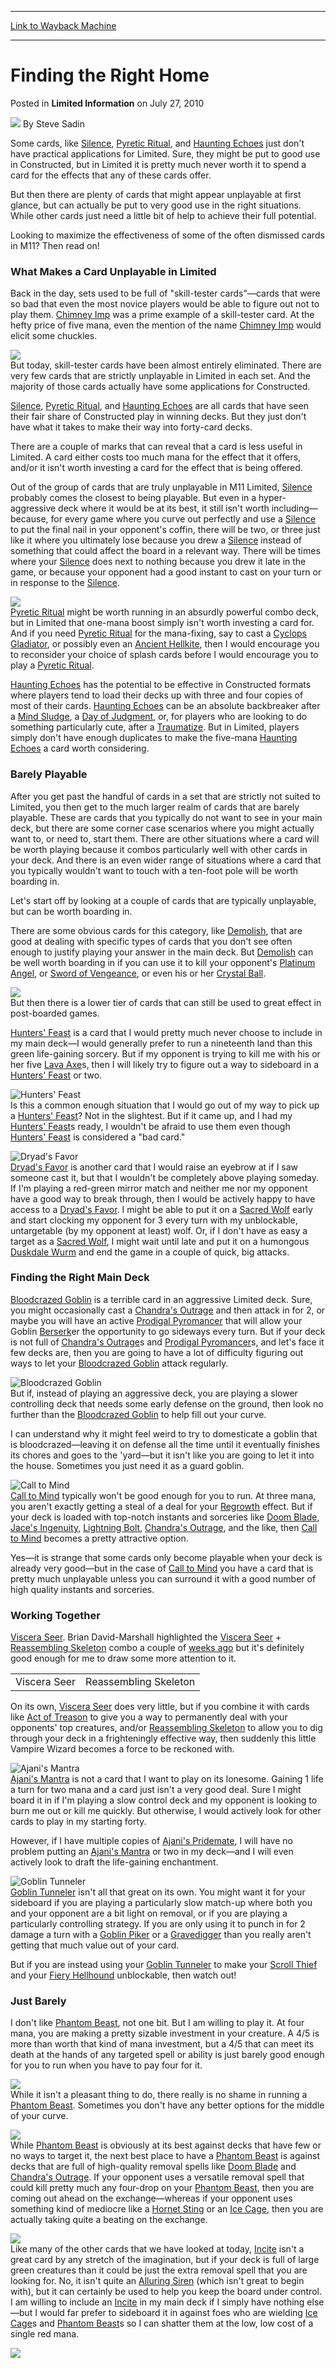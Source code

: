 
---
[Link to Wayback Machine](https://web.archive.org/web/20211027084820/https://magic.wizards.com/en/articles/archive/limited-information/finding-right-home-2010-07-27)

[_metadata_:author]:- "Steve Sadin"
[_metadata_:description]:- "Some cards, like Silence, Pyretic Ritual, and Haunting Echoes just don't have practical applications for Limited. Sure, they might be put to good use in Constructed, but in Limited it is pretty much never worth it to spend a card for the effects that any of these cards offer. But then there are plenty of cards that might appear unplayable at first glance, but can actually be"
[_metadata_:generator]:- "Drupal 7 (http://drupal.org)"
[_metadata_:node]:- "648421"
[_metadata_:publish_date]:- "2010-07-27"
[_metadata_:source]:- "div-main-content"
[_metadata_:title]:- "Finding the Right Home"
[_metadata_:wayback_capture_timestamp]:- "2021-10-27 08:48:20"
[_metadata_:wayback_raw_url]:- "https://web.archive.org/web/20211027084820id_/https://magic.wizards.com/en/articles/archive/limited-information/finding-right-home-2010-07-27"
[_metadata_:wayback_url]:- "https://magic.wizards.com/en/articles/archive/limited-information/finding-right-home-2010-07-27"
---


Finding the Right Home
======================



 Posted in **Limited Information**
 on July 27, 2010 






![](https://media.magic.wizards.com/styles/auth_small/public/images/person/authorpic_SteveSadin.jpg)
By Steve Sadin











Some cards, like [Silence](https://gatherer.wizards.com/Pages/Card/Details.aspx?name=Silence), [Pyretic Ritual](https://gatherer.wizards.com/Pages/Card/Details.aspx?name=Pyretic+Ritual), and [Haunting Echoes](https://gatherer.wizards.com/Pages/Card/Details.aspx?name=Haunting+Echoes) just don't have practical applications for Limited. Sure, they might be put to good use in Constructed, but in Limited it is pretty much never worth it to spend a card for the effects that any of these cards offer. 

But then there are plenty of cards that might appear unplayable at first glance, but can actually be put to very good use in the right situations. While other cards just need a little bit of help to achieve their full potential.

Looking to maximize the effectiveness of some of the often dismissed cards in M11? Then read on!

### What Makes a Card Unplayable in Limited

Back in the day, sets used to be full of "skill-tester cards"—cards that were so bad that even the most novice players would be able to figure out not to play them. [Chimney Imp](https://gatherer.wizards.com/Pages/Card/Details.aspx?name=Chimney+Imp) was a prime example of a skill-tester card. At the hefty price of five mana, even the mention of the name [Chimney Imp](https://gatherer.wizards.com/Pages/Card/Details.aspx?name=Chimney+Imp) would elicit some chuckles.

![](https://media.magic.wizards.com/image_legacy_migration/images/magic/daily/li/li101_imp.jpg)  
But today, skill-tester cards have been almost entirely eliminated. There are very few cards that are strictly unplayable in Limited in each set. And the majority of those cards actually have some applications for Constructed.

[Silence](https://gatherer.wizards.com/Pages/Card/Details.aspx?name=Silence), [Pyretic Ritual](https://gatherer.wizards.com/Pages/Card/Details.aspx?name=Pyretic+Ritual), and [Haunting Echoes](https://gatherer.wizards.com/Pages/Card/Details.aspx?name=Haunting+Echoes) are all cards that have seen their fair share of Constructed play in winning decks. But they just don't have what it takes to make their way into forty-card decks.

There are a couple of marks that can reveal that a card is less useful in Limited. A card either costs too much mana for the effect that it offers, and/or it isn't worth investing a card for the effect that is being offered.

Out of the group of cards that are truly unplayable in M11 Limited, [Silence](https://gatherer.wizards.com/Pages/Card/Details.aspx?name=Silence) probably comes the closest to being playable. But even in a hyper-aggressive deck where it would be at its best, it still isn't worth including—because, for every game where you curve out perfectly and use a [Silence](https://gatherer.wizards.com/Pages/Card/Details.aspx?name=Silence) to put the final nail in your opponent's coffin, there will be two, or three just like it where you ultimately lose because you drew a [Silence](https://gatherer.wizards.com/Pages/Card/Details.aspx?name=Silence) instead of something that could affect the board in a relevant way. There will be times where your [Silence](https://gatherer.wizards.com/Pages/Card/Details.aspx?name=Silence) does next to nothing because you drew it late in the game, or because your opponent had a good instant to cast on your turn or in response to the [Silence](https://gatherer.wizards.com/Pages/Card/Details.aspx?name=Silence).

![](https://media.magic.wizards.com/image_legacy_migration/images/magic/daily/li/li101_3Cards1.jpg)  
[Pyretic Ritual](https://gatherer.wizards.com/Pages/Card/Details.aspx?name=Pyretic+Ritual) might be worth running in an absurdly powerful combo deck, but in Limited that one-mana boost simply isn't worth investing a card for. And if you need [Pyretic Ritual](https://gatherer.wizards.com/Pages/Card/Details.aspx?name=Pyretic+Ritual) for the mana-fixing, say to cast a [Cyclops Gladiator](https://gatherer.wizards.com/Pages/Card/Details.aspx?name=Cyclops+Gladiator), or possibly even an [Ancient Hellkite](https://gatherer.wizards.com/Pages/Card/Details.aspx?name=Ancient+Hellkite), then I would encourage you to reconsider your choice of splash cards before I would encourage you to play a [Pyretic Ritual](https://gatherer.wizards.com/Pages/Card/Details.aspx?name=Pyretic+Ritual).

[Haunting Echoes](https://gatherer.wizards.com/Pages/Card/Details.aspx?name=Haunting+Echoes) has the potential to be effective in Constructed formats where players tend to load their decks up with three and four copies of most of their cards. [Haunting Echoes](https://gatherer.wizards.com/Pages/Card/Details.aspx?name=Haunting+Echoes) can be an absolute backbreaker after a [Mind Sludge](https://gatherer.wizards.com/Pages/Card/Details.aspx?name=Mind+Sludge), a [Day of Judgment](https://gatherer.wizards.com/Pages/Card/Details.aspx?name=Day+of+Judgment), or, for players who are looking to do something particularly cute, after a [Traumatize](https://gatherer.wizards.com/Pages/Card/Details.aspx?name=Traumatize). But in Limited, players simply don't have enough duplicates to make the five-mana [Haunting Echoes](https://gatherer.wizards.com/Pages/Card/Details.aspx?name=Haunting+Echoes) a card worth considering.

### Barely Playable

After you get past the handful of cards in a set that are strictly not suited to Limited, you then get to the much larger realm of cards that are barely playable. These are cards that you typically do not want to see in your main deck, but there are some corner case scenarios where you might actually want to, or need to, start them. There are other situations where a card will be worth playing because it combos particularly well with other cards in your deck. And there is an even wider range of situations where a card that you typically wouldn't want to touch with a ten-foot pole will be worth boarding in.

Let's start off by looking at a couple of cards that are typically unplayable, but can be worth boarding in.

There are some obvious cards for this category, like [Demolish](https://gatherer.wizards.com/Pages/Card/Details.aspx?name=Demolish), that are good at dealing with specific types of cards that you don't see often enough to justify playing your answer in the main deck. But [Demolish](https://gatherer.wizards.com/Pages/Card/Details.aspx?name=Demolish) can be well worth boarding in if you can use it to kill your opponent's [Platinum Angel](https://gatherer.wizards.com/Pages/Card/Details.aspx?name=Platinum+Angel), or [Sword of Vengeance](https://gatherer.wizards.com/Pages/Card/Details.aspx?name=Sword+of+Vengeance), or even his or her [Crystal Ball](https://gatherer.wizards.com/Pages/Card/Details.aspx?name=Crystal+Ball).

![](https://media.magic.wizards.com/image_legacy_migration/images/magic/daily/li/li101_3Cards2.jpg)  
But then there is a lower tier of cards that can still be used to great effect in post-boarded games.

[Hunters' Feast](https://gatherer.wizards.com/Pages/Card/Details.aspx?name=Hunters%27+Feast) is a card that I would pretty much never choose to include in my main deck—I would generally prefer to run a nineteenth land than this green life-gaining sorcery. But if my opponent is trying to kill me with his or her five [Lava Axe](https://gatherer.wizards.com/Pages/Card/Details.aspx?name=Lava+Axe)s, then I will likely try to figure out a way to sideboard in a [Hunters' Feast](https://gatherer.wizards.com/Pages/Card/Details.aspx?name=Hunters%27+Feast) or two. 

![Hunters' Feast](http://gatherer.wizards.com/Handlers/Image.ashx?type=card&name=Hunters%27+Feast)  
Is this a common enough situation that I would go out of my way to pick up a [Hunters' Feast](https://gatherer.wizards.com/Pages/Card/Details.aspx?name=Hunters%27+Feast)? Not in the slightest. But if it came up, and I had my [Hunters' Feast](https://gatherer.wizards.com/Pages/Card/Details.aspx?name=Hunters%27+Feast)s ready, I wouldn't be afraid to use them even though [Hunters' Feast](https://gatherer.wizards.com/Pages/Card/Details.aspx?name=Hunters%27+Feast) is considered a "bad card."

![Dryad's Favor](http://gatherer.wizards.com/Handlers/Image.ashx?type=card&name=Dryad%27s+Favor)  
[Dryad's Favor](https://gatherer.wizards.com/Pages/Card/Details.aspx?name=Dryad%27s+Favor) is another card that I would raise an eyebrow at if I saw someone cast it, but that I wouldn't be completely above playing someday. If I'm playing a red-green mirror match and neither me nor my opponent have a good way to break through, then I would be actively happy to have access to a [Dryad's Favor](https://gatherer.wizards.com/Pages/Card/Details.aspx?name=Dryad%27s+Favor). I might be able to put it on a [Sacred Wolf](https://gatherer.wizards.com/Pages/Card/Details.aspx?name=Sacred+Wolf) early and start clocking my opponent for 3 every turn with my unblockable, untargetable (by my opponent at least) wolf. Or, if I don't have as easy a target as a [Sacred Wolf](https://gatherer.wizards.com/Pages/Card/Details.aspx?name=Sacred+Wolf), I might wait until late and put it on a humongous [Duskdale Wurm](https://gatherer.wizards.com/Pages/Card/Details.aspx?name=Duskdale+Wurm) and end the game in a couple of quick, big attacks.

### Finding the Right Main Deck

[Bloodcrazed Goblin](https://gatherer.wizards.com/Pages/Card/Details.aspx?name=Bloodcrazed+Goblin) is a terrible card in an aggressive Limited deck. Sure, you might occasionally cast a [Chandra's Outrage](https://gatherer.wizards.com/Pages/Card/Details.aspx?name=Chandra%27s+Outrage) and then attack in for 2, or maybe you will have an active [Prodigal Pyromancer](https://gatherer.wizards.com/Pages/Card/Details.aspx?name=Prodigal+Pyromancer) that will allow your Goblin [Berserk](https://gatherer.wizards.com/Pages/Card/Details.aspx?name=Berserk)er the opportunity to go sideways every turn. But if your deck is not full of [Chandra's Outrage](https://gatherer.wizards.com/Pages/Card/Details.aspx?name=Chandra%27s+Outrage)s and [Prodigal Pyromancer](https://gatherer.wizards.com/Pages/Card/Details.aspx?name=Prodigal+Pyromancer)s, and let's face it few decks are, then you are going to have a lot of difficulty figuring out ways to let your [Bloodcrazed Goblin](https://gatherer.wizards.com/Pages/Card/Details.aspx?name=Bloodcrazed+Goblin) attack regularly.

![Bloodcrazed Goblin](http://gatherer.wizards.com/Handlers/Image.ashx?type=card&name=Bloodcrazed+Goblin)  
But if, instead of playing an aggressive deck, you are playing a slower controlling deck that needs some early defense on the ground, then look no further than the [Bloodcrazed Goblin](https://gatherer.wizards.com/Pages/Card/Details.aspx?name=Bloodcrazed+Goblin) to help fill out your curve. 

I can understand why it might feel weird to try to domesticate a goblin that is bloodcrazed—leaving it on defense all the time until it eventually finishes its chores and goes to the 'yard—but it isn't like you are going to let it into the house. Sometimes you just need it as a guard goblin.

![Call to Mind](http://gatherer.wizards.com/Handlers/Image.ashx?type=card&name=Call+to+Mind)  
[Call to Mind](https://gatherer.wizards.com/Pages/Card/Details.aspx?name=Call+to+Mind) typically won't be good enough for you to run. At three mana, you aren't exactly getting a steal of a deal for your [Regrowth](https://gatherer.wizards.com/Pages/Card/Details.aspx?name=Regrowth) effect. But if your deck is loaded with top-notch instants and sorceries like [Doom Blade](https://gatherer.wizards.com/Pages/Card/Details.aspx?name=Doom+Blade), [Jace's Ingenuity](https://gatherer.wizards.com/Pages/Card/Details.aspx?name=Jace%27s+Ingenuity), [Lightning Bolt](https://gatherer.wizards.com/Pages/Card/Details.aspx?name=Lightning+Bolt), [Chandra's Outrage](https://gatherer.wizards.com/Pages/Card/Details.aspx?name=Chandra%27s+Outrage), and the like, then [Call to Mind](https://gatherer.wizards.com/Pages/Card/Details.aspx?name=Call+to+Mind) becomes a pretty attractive option.

Yes—it is strange that some cards only become playable when your deck is already very good—but in the case of [Call to Mind](https://gatherer.wizards.com/Pages/Card/Details.aspx?name=Call+to+Mind) you have a card that is pretty much unplayable unless you can surround it with a good number of high quality instants and sorceries.

### Working Together

[Viscera Seer](https://gatherer.wizards.com/Pages/Card/Details.aspx?name=Viscera+Seer). Brian David-Marshall highlighted the [Viscera Seer](https://gatherer.wizards.com/Pages/Card/Details.aspx?name=Viscera+Seer) + [Reassembling Skeleton](https://gatherer.wizards.com/Pages/Card/Details.aspx?name=Reassembling+Skeleton) combo a couple of [weeks ago](http://www.wizards.com/Magic/Magazine/Article.aspx?x=mtg/daily/twtw/99) but it's definitely good enough for me to draw some more attention to it.



|  |  |
| --- | --- |
| Viscera Seer | Reassembling Skeleton |

On its own, [Viscera Seer](https://gatherer.wizards.com/Pages/Card/Details.aspx?name=Viscera+Seer) does very little, but if you combine it with cards like [Act of Treason](https://gatherer.wizards.com/Pages/Card/Details.aspx?name=Act+of+Treason) to give you a way to permanently deal with your opponents' top creatures, and/or [Reassembling Skeleton](https://gatherer.wizards.com/Pages/Card/Details.aspx?name=Reassembling+Skeleton) to allow you to dig through your deck in a frighteningly effective way, then suddenly this little Vampire Wizard becomes a force to be reckoned with.

![Ajani's Mantra](http://gatherer.wizards.com/Handlers/Image.ashx?type=card&name=Ajani%27s+Mantra)  
[Ajani's Mantra](https://gatherer.wizards.com/Pages/Card/Details.aspx?name=Ajani%27s+Mantra) is not a card that I want to play on its lonesome. Gaining 1 life a turn for two mana and a card just isn't a very good deal. Sure I might board it in if I'm playing a slow control deck and my opponent is looking to burn me out or kill me quickly. But otherwise, I would actively look for other cards to play in my starting forty.

However, if I have multiple copies of [Ajani's Pridemate](https://gatherer.wizards.com/Pages/Card/Details.aspx?name=Ajani%27s+Pridemate), I will have no problem putting an [Ajani's Mantra](https://gatherer.wizards.com/Pages/Card/Details.aspx?name=Ajani%27s+Mantra) or two in my deck—and I will even actively look to draft the life-gaining enchantment.

![Goblin Tunneler](http://gatherer.wizards.com/Handlers/Image.ashx?type=card&name=Goblin+Tunneler)  
[Goblin Tunneler](https://gatherer.wizards.com/Pages/Card/Details.aspx?name=Goblin+Tunneler) isn't all that great on its own. You might want it for your sideboard if you are playing a particularly slow match-up where both you and your opponent are a bit light on removal, or if you are playing a particularly controlling strategy. If you are only using it to punch in for 2 damage a turn with a [Goblin Piker](https://gatherer.wizards.com/Pages/Card/Details.aspx?name=Goblin+Piker) or a [Gravedigger](https://gatherer.wizards.com/Pages/Card/Details.aspx?name=Gravedigger) than you really aren't getting that much value out of your card.

But if you are instead using your [Goblin Tunneler](https://gatherer.wizards.com/Pages/Card/Details.aspx?name=Goblin+Tunneler) to make your [Scroll Thief](https://gatherer.wizards.com/Pages/Card/Details.aspx?name=Scroll+Thief) and your [Fiery Hellhound](https://gatherer.wizards.com/Pages/Card/Details.aspx?name=Fiery+Hellhound) unblockable, then watch out!

### Just Barely

I don't like [Phantom Beast](https://gatherer.wizards.com/Pages/Card/Details.aspx?name=Phantom+Beast), not one bit. But I am willing to play it. At four mana, you are making a pretty sizable investment in your creature. A 4/5 is more than worth that kind of mana investment, but a 4/5 that can meet its death at the hands of any targeted spell or ability is just barely good enough for you to run when you have to pay four for it.

![](https://media.magic.wizards.com/image_legacy_migration/images/magic/daily/li/li101_beast.jpg)  
While it isn't a pleasant thing to do, there really is no shame in running a [Phantom Beast](https://gatherer.wizards.com/Pages/Card/Details.aspx?name=Phantom+Beast). Sometimes you don't have any better options for the middle of your curve.

![](https://media.magic.wizards.com/image_legacy_migration/images/magic/daily/li/li101_phantomDoomed.jpg)  
While [Phantom Beast](https://gatherer.wizards.com/Pages/Card/Details.aspx?name=Phantom+Beast) is obviously at its best against decks that have few or no ways to target it, the next best place to have a [Phantom Beast](https://gatherer.wizards.com/Pages/Card/Details.aspx?name=Phantom+Beast) is against decks that are full of high-quality removal spells like [Doom Blade](https://gatherer.wizards.com/Pages/Card/Details.aspx?name=Doom+Blade) and [Chandra's Outrage](https://gatherer.wizards.com/Pages/Card/Details.aspx?name=Chandra%27s+Outrage). If your opponent uses a versatile removal spell that could kill pretty much any four-drop on your [Phantom Beast](https://gatherer.wizards.com/Pages/Card/Details.aspx?name=Phantom+Beast), then you are coming out ahead on the exchange—whereas if your opponent uses something kind of mediocre like a [Hornet Sting](https://gatherer.wizards.com/Pages/Card/Details.aspx?name=Hornet+Sting) or an [Ice Cage](https://gatherer.wizards.com/Pages/Card/Details.aspx?name=Ice+Cage), then you are actually taking quite a beating on the exchange.

![](https://media.magic.wizards.com/image_legacy_migration/images/magic/daily/li/li101_phantomStung.jpg)  
Like many of the other cards that we have looked at today, [Incite](https://gatherer.wizards.com/Pages/Card/Details.aspx?name=Incite) isn't a great card by any stretch of the imagination, but if your deck is full of large green creatures than it could be just the extra removal spell that you are looking for. No, it isn't quite an [Alluring Siren](https://gatherer.wizards.com/Pages/Card/Details.aspx?name=Alluring+Siren) (which isn't great to begin with), but it can certainly be used to help you keep the board under control. I am willing to include an [Incite](https://gatherer.wizards.com/Pages/Card/Details.aspx?name=Incite) in my main deck if I simply have nothing else—but I would far prefer to sideboard it in against foes who are wielding [Ice Cage](https://gatherer.wizards.com/Pages/Card/Details.aspx?name=Ice+Cage)s and [Phantom Beast](https://gatherer.wizards.com/Pages/Card/Details.aspx?name=Phantom+Beast)s so I can shatter them at the low, low cost of a single red mana.

[![](https://media.magic.wizards.com/image_legacy_migration/mtg/images/daily/features/MTGOReleaseM11ArticleBanner.jpg)](http://www.wizards.com/magic/Digital/MagicOnline.aspx)  






